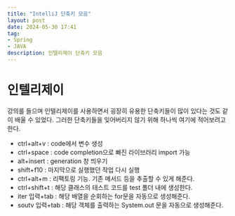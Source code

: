 ```yaml
---
title: "IntelliJ 단축키 모음"
layout: post
date: 2024-05-30 17:41
tag:
- Spring
- JAVA
description: 인텔리제이 단축키 모음
---   
```


# 인텔리제이
강의를 들으며 인텔리제이를 사용하면서 굉장히 유용한 단축키들이 많이 있다는 것도 같이 배울 수 있었다. 그러한 단축키들을 잊어버리지 않기 위해 하나씩 여기에 적어보려고 한다.  

- ctrl+alt+v : code에서 변수 생성  
- ctrl+space : code completion으로 빠진 라이브러리 import 가능  
- alt+insert : generation 창 띄우기  
- shift+f10 : 마지막으로 실행했던 작업 다시 실행  
- ctrl+alt+m : 리팩토링 기능. 기존 메서드 등을 추출할 수 있게 해준다.  
- ctrl+shift+t : 해당 클래스의 테스트 코드를 test 폴더 내에 생성한다.  
- iter 입력+tab : 해당 배열을 순회하는 for문을 자동으로 생성해준다.  
- soutv 입력+tab : 해당 객체를 출력하는 System.out 문을 자동으로 생성해준다.  
